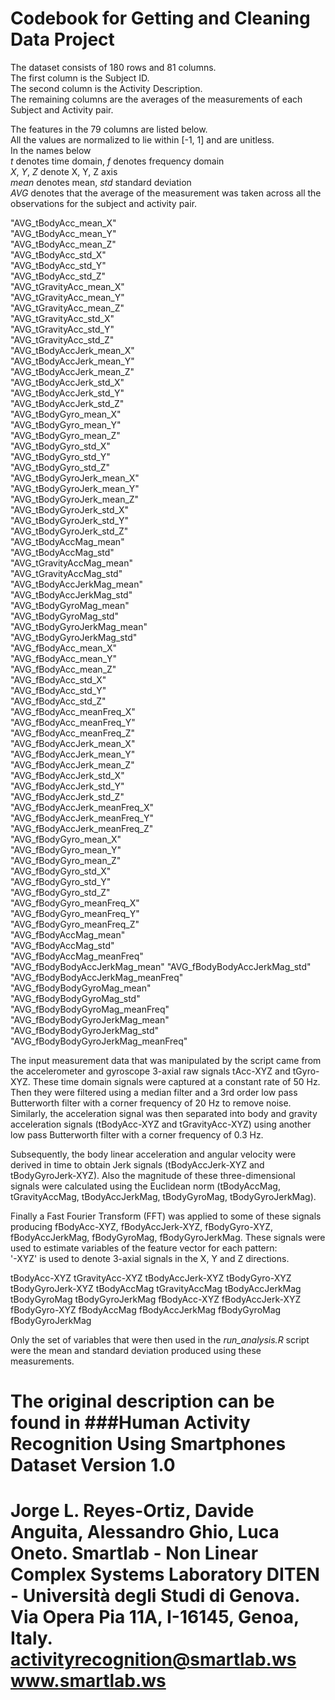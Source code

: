 # Codebook for Getting and Cleaning Data Project

The dataset consists of 180 rows and 81 columns.  
The first column is the Subject ID.   
The second column is the Activity Description.  
The remaining columns are the averages of the measurements of each Subject and Activity pair.  

The features in the 79 columns are listed below.    
All the values are normalized to lie within [-1, 1] and are unitless.  
In the names below  
*t* denotes time domain, *f* denotes frequency domain  
*X*, *Y*, *Z* denote X, Y, Z axis  
*mean* denotes mean, *std* standard deviation  
*AVG* denotes that the average of the measurement was taken across all the observations for the subject and activity pair.

"AVG_tBodyAcc_mean_X"  
"AVG_tBodyAcc_mean_Y"  
"AVG_tBodyAcc_mean_Z"  
"AVG_tBodyAcc_std_X"  
"AVG_tBodyAcc_std_Y"  
"AVG_tBodyAcc_std_Z"  
"AVG_tGravityAcc_mean_X"  
"AVG_tGravityAcc_mean_Y"  
"AVG_tGravityAcc_mean_Z"  
"AVG_tGravityAcc_std_X"  
"AVG_tGravityAcc_std_Y"  
"AVG_tGravityAcc_std_Z"  
"AVG_tBodyAccJerk_mean_X"  
"AVG_tBodyAccJerk_mean_Y"  
"AVG_tBodyAccJerk_mean_Z"  
"AVG_tBodyAccJerk_std_X"  
"AVG_tBodyAccJerk_std_Y"  
"AVG_tBodyAccJerk_std_Z"  
"AVG_tBodyGyro_mean_X"  
"AVG_tBodyGyro_mean_Y"  
"AVG_tBodyGyro_mean_Z"  
"AVG_tBodyGyro_std_X"  
"AVG_tBodyGyro_std_Y"  
"AVG_tBodyGyro_std_Z"  
"AVG_tBodyGyroJerk_mean_X"  
"AVG_tBodyGyroJerk_mean_Y"  
"AVG_tBodyGyroJerk_mean_Z"  
"AVG_tBodyGyroJerk_std_X"  
"AVG_tBodyGyroJerk_std_Y"  
"AVG_tBodyGyroJerk_std_Z"  
"AVG_tBodyAccMag_mean"  
"AVG_tBodyAccMag_std"  
"AVG_tGravityAccMag_mean"  
"AVG_tGravityAccMag_std"  
"AVG_tBodyAccJerkMag_mean"  
"AVG_tBodyAccJerkMag_std"  
"AVG_tBodyGyroMag_mean"  
"AVG_tBodyGyroMag_std"  
"AVG_tBodyGyroJerkMag_mean"  
"AVG_tBodyGyroJerkMag_std"  
"AVG_fBodyAcc_mean_X"  
"AVG_fBodyAcc_mean_Y"  
"AVG_fBodyAcc_mean_Z"  
"AVG_fBodyAcc_std_X"  
"AVG_fBodyAcc_std_Y"  
"AVG_fBodyAcc_std_Z"  
"AVG_fBodyAcc_meanFreq_X"  
"AVG_fBodyAcc_meanFreq_Y"  
"AVG_fBodyAcc_meanFreq_Z"  
"AVG_fBodyAccJerk_mean_X"  
"AVG_fBodyAccJerk_mean_Y"  
"AVG_fBodyAccJerk_mean_Z"  
"AVG_fBodyAccJerk_std_X"  
"AVG_fBodyAccJerk_std_Y"  
"AVG_fBodyAccJerk_std_Z"  
"AVG_fBodyAccJerk_meanFreq_X"  
"AVG_fBodyAccJerk_meanFreq_Y"  
"AVG_fBodyAccJerk_meanFreq_Z"  
"AVG_fBodyGyro_mean_X"  
"AVG_fBodyGyro_mean_Y"  
"AVG_fBodyGyro_mean_Z"  
"AVG_fBodyGyro_std_X"  
"AVG_fBodyGyro_std_Y"  
"AVG_fBodyGyro_std_Z"  
"AVG_fBodyGyro_meanFreq_X"  
"AVG_fBodyGyro_meanFreq_Y"  
"AVG_fBodyGyro_meanFreq_Z"  
"AVG_fBodyAccMag_mean"  
"AVG_fBodyAccMag_std"  
"AVG_fBodyAccMag_meanFreq"  
"AVG_fBodyBodyAccJerkMag_mean" 
"AVG_fBodyBodyAccJerkMag_std"  
"AVG_fBodyBodyAccJerkMag_meanFreq"  
"AVG_fBodyBodyGyroMag_mean"  
"AVG_fBodyBodyGyroMag_std"  
"AVG_fBodyBodyGyroMag_meanFreq"  
"AVG_fBodyBodyGyroJerkMag_mean"  
"AVG_fBodyBodyGyroJerkMag_std"   
"AVG_fBodyBodyGyroJerkMag_meanFreq"

The input measurement data that was manipulated by the script came from the accelerometer and gyroscope 3-axial raw signals tAcc-XYZ and tGyro-XYZ. These time domain signals  were captured at a constant rate of 50 Hz. Then they were filtered using a median filter and a 3rd order low pass Butterworth filter with a corner frequency of 20 Hz to remove noise. Similarly, the acceleration signal was then separated into body and gravity acceleration signals (tBodyAcc-XYZ and tGravityAcc-XYZ) using another low pass Butterworth filter with a corner frequency of 0.3 Hz. 

Subsequently, the body linear acceleration and angular velocity were derived in time to obtain Jerk signals (tBodyAccJerk-XYZ and tBodyGyroJerk-XYZ). Also the magnitude of these three-dimensional signals were calculated using the Euclidean norm (tBodyAccMag, tGravityAccMag, tBodyAccJerkMag, tBodyGyroMag, tBodyGyroJerkMag). 

Finally a Fast Fourier Transform (FFT) was applied to some of these signals producing fBodyAcc-XYZ, fBodyAccJerk-XYZ, fBodyGyro-XYZ, fBodyAccJerkMag, fBodyGyroMag, fBodyGyroJerkMag. 
These signals were used to estimate variables of the feature vector for each pattern:  
'-XYZ' is used to denote 3-axial signals in the X, Y and Z directions.

tBodyAcc-XYZ
tGravityAcc-XYZ
tBodyAccJerk-XYZ
tBodyGyro-XYZ
tBodyGyroJerk-XYZ
tBodyAccMag
tGravityAccMag
tBodyAccJerkMag
tBodyGyroMag
tBodyGyroJerkMag
fBodyAcc-XYZ
fBodyAccJerk-XYZ
fBodyGyro-XYZ
fBodyAccMag
fBodyAccJerkMag
fBodyGyroMag
fBodyGyroJerkMag

Only the set of variables that were then used in the *run_analysis.R* script were the mean and standard deviation produced using these measurements.

The original description can be found in 
###Human Activity Recognition Using Smartphones Dataset
Version 1.0
==================================================================
Jorge L. Reyes-Ortiz, Davide Anguita, Alessandro Ghio, Luca Oneto.
Smartlab - Non Linear Complex Systems Laboratory
DITEN - Università degli Studi di Genova.
Via Opera Pia 11A, I-16145, Genoa, Italy.
activityrecognition@smartlab.ws
www.smartlab.ws
==================================================================

